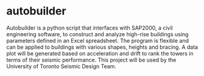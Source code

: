# autobuilder

Autobuilder is a python script that interfaces with SAP2000, a civil engineering software, 
to construct and analyze high-rise buildings using parameters defined in an Excel spreadsheet.
The program is flexible and can be applied to buildings with various shapes, heights and bracing.
A data plot will be generated based on acceleration and drift to rank the towers in terms of their seismic performance.
This project will be used by the University of Toronto Seismic Design Team.
